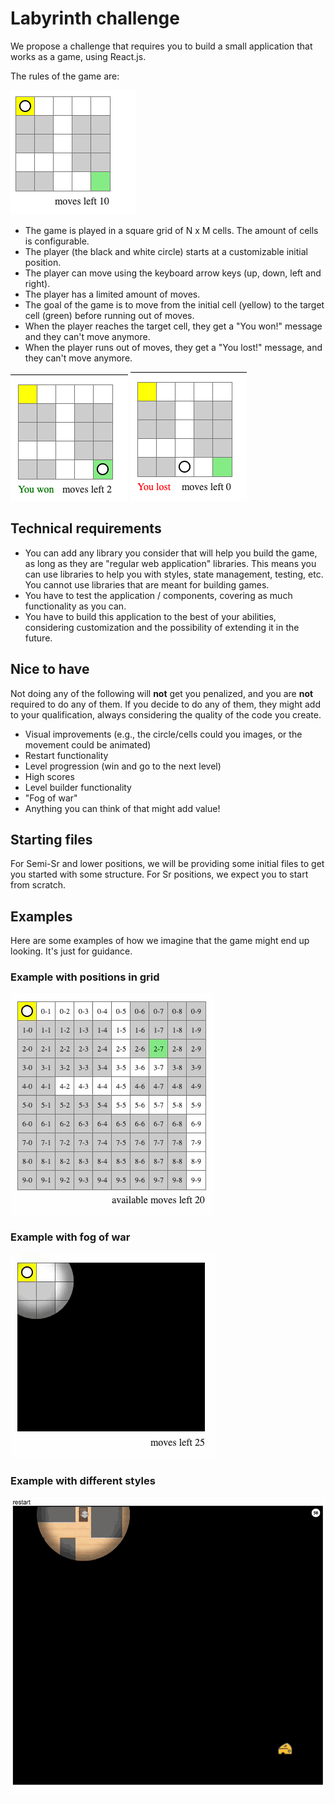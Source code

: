 # Labyrinth challenge

We propose a challenge that requires you to build a small application that works as a game, using React.js.

The rules of the game are:

![screen-initial](labyrinth-challenge.assets/screen-initial.png)

* The game is played in a square grid of N x M cells. The amount of cells is configurable.
* The player (the black and white circle) starts at a customizable initial position.
* The player can move using the keyboard arrow keys (up, down, left and right).
* The player has a limited amount of moves.
* The goal of the game is to move from the initial cell (yellow) to the target cell (green) before running out of moves.
* When the player reaches the target cell, they get a "You won!" message and they can't move anymore.
* When the player runs out of moves, they get a "You lost!" message, and they can't move anymore.

![screen-win](labyrinth-challenge.assets/screen-win.png) ![screen-lose](labyrinth-challenge.assets/screen-lose.png)

## Technical requirements

* You can add any library you consider that will help you build the game, as long as they are "regular web application" libraries. This means you can use libraries to help you with styles, state management, testing, etc. You cannot use libraries that are meant for building games.
* You have to test the application / components, covering as much functionality as you can.
* You have to build this application to the best of your abilities, considering customization and the possibility of extending it in the future.

## Nice to have

Not doing any of the following will **not** get you penalized, and you are **not** required to do any of them. If you decide to do any of them, they might add to your qualification, always considering the quality of the code you create.

* Visual improvements (e.g., the circle/cells could you images, or the movement could be animated)
* Restart functionality
* Level progression (win and go to the next level)
* High scores
* Level builder functionality
* "Fog of war"
* Anything you can think of that might add value!

## Starting files

For Semi-Sr and lower positions, we will be providing some initial files to get you started with some structure. For Sr positions, we expect you to start from scratch.

## Examples

Here are some examples of how we imagine that the game might end up looking. It's just for guidance.

### Example with positions in grid

![example-with-positions](labyrinth-challenge.assets/example-with-positions.gif)

### Example with fog of war

![example-with-fog-of-war](labyrinth-challenge.assets/example-with-fog-of-war.gif)

### Example with different styles

![example-with-styles](labyrinth-challenge.assets/example-with-styles.gif)